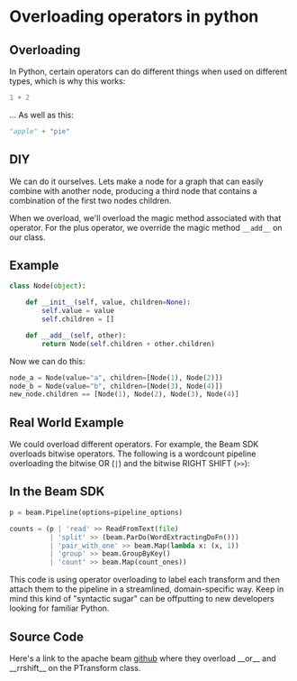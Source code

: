 # Overloading operators in python
## Overloading
In Python, certain operators can do different things when used on different types,
which is why this works:

```python
1 + 2
```

... As well as this:

```python
"apple" + "pie"
```

## DIY
We can do it ourselves. Lets make a node for a graph that can easily combine with another node, producing a third node that contains a combination of the first two nodes children.

When we overload, we'll overload the magic method associated with that operator. For the plus operator, we override the magic method `__add__` on our class.

## Example

```python
class Node(object):

    def __init__(self, value, children=None):
        self.value = value
        self.children = []

    def __add__(self, other):
        return Node(self.children + other.children)
```

Now we can do this:

```python
node_a = Node(value="a", children=[Node(1), Node(2)])
node_b = Node(value="b", children=[Node(3), Node(4)])
new_node.children == [Node(1), Node(2), Node(3), Node(4)]
```

## Real World Example
We could overload different operators. For example, the Beam SDK overloads bitwise operators. The following is a wordcount pipeline overloading the bitwise OR (`|`) and the bitwise RIGHT SHIFT (`>>`):

## In the Beam SDK

```python
p = beam.Pipeline(options=pipeline_options)

counts = (p | 'read' >> ReadFromText(file)
          | 'split' >> (beam.ParDo(WordExtractingDoFn()))
          | 'pair_with_one' >> beam.Map(lambda x: (x, 1))
          | 'group' >> beam.GroupByKey()
          | 'count' >> beam.Map(count_ones))
```
This code is using operator overloading to label each transform and then attach them to the pipeline in a streamlined, domain-specific way. Keep in mind this kind of "syntactic sugar" can be offputting to new developers looking for familiar Python.

## Source Code

Here's a link to the apache beam [github](https://github.com/apache/beam/blob/09fe4985f3698d6d1cb2722f2c010ba63d97d471/sdks/python/apache_beam/transforms/ptransform.py#L471) where they overload \_\_or__ and \_\_rrshift__ on the PTransform class.

